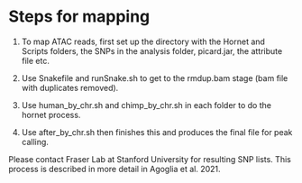 # Steps for mapping 

1. To map ATAC reads, first set up the directory with the Hornet and Scripts folders, the SNPs in the analysis folder, picard.jar, the attribute file etc.

2. Use Snakefile and runSnake.sh to get to the rmdup.bam stage (bam file with duplicates removed).

3. Use human_by_chr.sh and chimp_by_chr.sh in each folder to do the hornet process.

4. Use after_by_chr.sh then finishes this and produces the final file for peak calling.

Please contact Fraser Lab at Stanford University for resulting SNP lists. This process is described in more detail in Agoglia et al. 2021.
